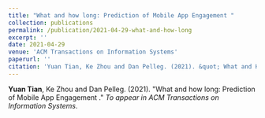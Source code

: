 ```yaml
---
title: "What and how long: Prediction of Mobile App Engagement "
collection: publications
permalink: /publication/2021-04-29-what-and-how-long
excerpt: ''
date: 2021-04-29
venue: 'ACM Transactions on Information Systems'
paperurl: ''
citation: 'Yuan Tian, Ke Zhou and Dan Pelleg. (2021). &quot; What and How Long:.&quot; <i>ACM Transactions on Information Systems</i>.'
---
```

**Yuan Tian**, Ke Zhou and Dan Pelleg. (2021). "What and how long: Prediction of Mobile App Engagement ." <i> To appear in ACM Transactions on Information Systems</i>.